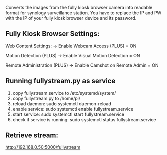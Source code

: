 Converts the images from the fully kiosk browser camera into readable format for synology surveillance station.
You have to replace the IP and PW with the IP of your fully kiosk browser device and its password.

## Fully Kiosk Browser Settings:

Web Content Settings:
-> Enable Webcam Access (PLUS) = ON

Motion Detection (PLUS)
-> Enable Visual Motion Detection = ON

Remote Administration (PLUS)
-> Enable Camshot on Remote Admin = ON


## Running fullystream.py as service

1. copy fullystream.service to /etc/systemd/system/
2. copy fullystream.py to /home/pi/
3. reload daemon: sudo systemctl daemon-reload
4. enable service: sudo systemctl enable fullystream.service
5. start service: sudo systemctl start fullystream.service
6. check if service is running: sudo systemctl status fullystream.service

## Retrieve stream:

http://192.168.0.50:5000/fullystream

    
